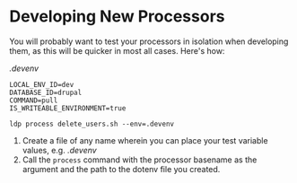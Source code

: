 # Developing New Processors

You will probably want to test your processors in isolation when developing them, as this will be quicker in most all cases. Here's how:

_.devenv_
```dotenv
LOCAL_ENV_ID=dev
DATABASE_ID=drupal
COMMAND=pull
IS_WRITEABLE_ENVIRONMENT=true
```

```shell
ldp process delete_users.sh --env=.devenv
```

1. Create a file of any name wherein you can place your test variable values, e.g. _.devenv_
2. Call the `process` command with the processor basename as the argument and the path to the dotenv file you created.

